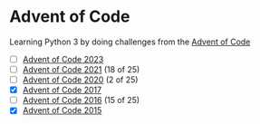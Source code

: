 # Advent of Code

Learning Python 3 by doing challenges from the [Advent of Code](http://adventofcode.com)

- [ ] [Advent of Code 2023](2023/readme.md)
- [ ] [Advent of Code 2021](2021/readme.md) (18 of 25)
- [ ] [Advent of Code 2020](2020/readme.md) (2 of 25)
- [x] [Advent of Code 2017](2017/readme.md)
- [ ] [Advent of Code 2016](2016/readme.md) (15 of 25)
- [x] [Advent of Code 2015](2015/readme.md)
